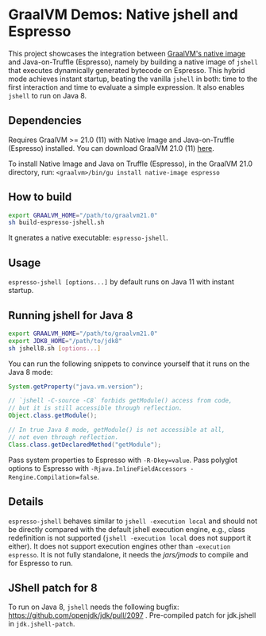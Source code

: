 # GraalVM Demos: Native jshell and Espresso
This project showcases the integration between [GraalVM's native image](https://www.graalvm.org/reference-manual/native-image/) and Java-on-Truffle (Espresso), namely by building a native image of `jshell` that executes dynamically generated bytecode on Espresso.
This hybrid mode achieves instant startup, beating the vanilla `jshell` in both: time to the first interaction and time to evaluate a simple expression.
It also enables `jshell` to run on Java 8.

## Dependencies

Requires GraalVM >= 21.0 (11) with Native Image and Java-on-Truffle (Espresso) installed.
You can download GraalVM 21.0 (11) [here](https://www.graalvm.org/downloads/).

To install Native Image and Java on Truffle (Espresso), in the GraalVM 21.0 directory, run:
`<graalvm>/bin/gu install native-image espresso`

## How to build
```bash
export GRAALVM_HOME="/path/to/graalvm21.0"
sh build-espresso-jshell.sh
```
It gnerates a native executable: `espresso-jshell`.

## Usage
`espresso-jshell [options...]` by default runs on Java 11 with instant startup.

## Running jshell for Java 8
```bash
export GRAALVM_HOME="/path/to/graalvm21.0"
export JDK8_HOME="/path/to/jdk8"
sh jshell8.sh [options...]
```

You can run the following snippets to convince yourself that it runs on the Java 8 mode:
```java
System.getProperty("java.vm.version");

// `jshell -C-source -C8` forbids getModule() access from code,
// but it is still accessible through reflection.
Object.class.getModule();

// In true Java 8 mode, getModule() is not accessible at all,
// not even through reflection.
Class.class.getDeclaredMethod("getModule");
```

Pass system properties to Espresso with `-R-Dkey=value`.
Pass polyglot options to Espresso with `-Rjava.InlineFieldAccessors -Rengine.Compilation=false`.

## Details
`espresso-jshell` behaves similar to `jshell -execution local` and should not be directly compared with the default jshell execution engine, e.g., class redefinition is not supported (`jshell -execution local` does not support it either).
It does not  support execution engines other than `-execution espresso`.
It is not fully standalone, it needs the _jars/jmods_ to compile and for Espresso to run.

## JShell patch for 8
To run on Java 8, `jshell` needs the following bugfix: https://github.com/openjdk/jdk/pull/2097 . Pre-compiled patch for jdk.jshell in `jdk.jshell-patch`.
